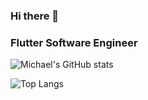 ### Hi there 👋


### Flutter Software Engineer

![Michael's GitHub stats](https://github-readme-stats.vercel.app/api?username=hawkkiller&count_private=true&show_icons=true&theme=tokyonight)

![Top Langs](https://github-readme-stats.vercel.app/api/top-langs/?username=hawkkiller&theme=tokyonight&layout=compact)
